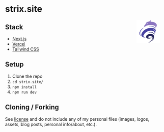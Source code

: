# strix.site
<img src="public/assets/logo.svg" alt="Logo Strix.Site" width="15%" align="right" />


## Stack

- [Next.js](https://nextjs.org/)
- [Vercel](https://vercel.com)
- [Tailwind CSS](https://tailwindcss.com/)

## Setup

1. Clone the repo
2. `cd strix.site/`
3. `npm install`
4. `npm run dev`

## Cloning / Forking

See [license](https://github.com/StrixSC/strix.site/blob/master/LICENSE.txt) and do not include any of my personal files (images, logos, assets, blog posts, personal info/about, etc.).
